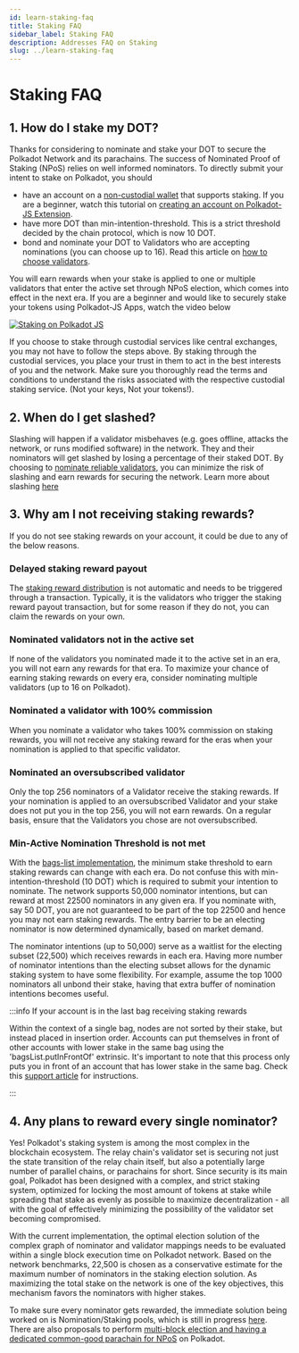 ```yaml
---
id: learn-staking-faq
title: Staking FAQ
sidebar_label: Staking FAQ
description: Addresses FAQ on Staking
slug: ../learn-staking-faq
---
```


# Staking FAQ

## 1. How do I stake my DOT?

Thanks for considering to nominate and stake your DOT to secure the Polkadot Network and its
parachains. The success of Nominated Proof of Staking (NPoS) relies on well informed nominators. To
directly submit your intent to stake on Polkadot, you should

- have an account on a [non-custodial wallet](../build/build-wallets.md) that supports staking. If
  you are a beginner, watch this tutorial on
  [creating an account on Polkadot-JS Extension](https://youtu.be/sy7lvAqyzkY).
- have more DOT than min-intention-threshold. This is a strict threshold decided by the chain
  protocol, which is now 10 DOT.
- bond and nominate your DOT to Validators who are accepting nominations (you can choose up to 16).
  Read this article on
  [how to choose validators](https://support.polkadot.network/support/solutions/articles/65000150130).

You will earn rewards when your stake is applied to one or multiple validators that enter the active
set through NPoS election, which comes into effect in the next era. If you are a beginner and would
like to securely stake your tokens using Polkadot-JS Apps, watch the video below

[![Staking on Polkadot JS](https://img.youtube.com/vi/FCXC0CDhyS4/0.jpg)](https://youtu.be/FCXC0CDhyS4)

If you choose to stake through custodial services like central exchanges, you may not have to follow
the steps above. By staking through the custodial services, you place your trust in them to act in
the best interests of you and the network. Make sure you thoroughly read the terms and conditions to
understand the risks associated with the respective custodial staking service. (Not your keys, Not
your tokens!).

## 2. When do I get slashed?

Slashing will happen if a validator misbehaves (e.g. goes offline, attacks the network, or runs
modified software) in the network. They and their nominators will get slashed by losing a percentage
of their staked DOT. By choosing to
[nominate reliable validators](https://support.polkadot.network/support/solutions/articles/65000169507-the-role-responsibilities-of-a-polkadot-nominator),
you can minimize the risk of slashing and earn rewards for securing the network. Learn more about
slashing [here](learn-staking.md#slashing)

## 3. Why am I not receiving staking rewards?

If you do not see staking rewards on your account, it could be due to any of the below reasons.

### Delayed staking reward payout

The [staking reward distribution](learn-simple-payouts) is not automatic and needs to be triggered
through a transaction. Typically, it is the validators who trigger the staking reward payout
transaction, but for some reason if they do not, you can claim the rewards on your own.

### Nominated validators not in the active set

If none of the validators you nominated made it to the active set in an era, you will not earn any
rewards for that era. To maximize your chance of earning staking rewards on every era, consider
nominating multiple validators (up to 16 on Polkadot).

### Nominated a validator with 100% commission

When you nominate a validator who takes 100% commission on staking rewards, you will not receive any
staking reward for the eras when your nomination is applied to that specific validator.

### Nominated an oversubscribed validator

Only the top 256 nominators of a Validator receive the staking rewards. If your nomination is
applied to an oversubscribed Validator and your stake does not put you in the top 256, you will not
earn rewards. On a regular basis, ensure that the Validators you chose are not oversubscribed.

### Min-Active Nomination Threshold is not met

With the [bags-list implementation](https://github.com/paritytech/substrate/pull/9507), the minimum
stake threshold to earn staking rewards can change with each era. Do not confuse this with
min-intention-threshold (10 DOT) which is required to submit your intention to nominate. The network
supports 50,000 nominator intentions, but can reward at most 22500 nominators in any given era. If
you nominate with, say 50 DOT, you are not guaranteed to be part of the top 22500 and hence you may
not earn staking rewards. The entry barrier to be an electing nominator is now determined
dynamically, based on market demand. 

The nominator intentions (up to 50,000) serve as a waitlist for the electing subset (22,500) which
receives rewards in each era. Having more number of nominator intentions than the electing subset
allows for the dynamic staking system to have some flexibility. For example, assume the top 1000
nominators all unbond their stake, having that extra buffer of nomination intentions becomes useful.

:::info If your account is in the last bag receiving staking rewards

Within the context of a single bag, nodes are not sorted by their stake, but instead placed in insertion 
order. Accounts can put themselves in front of other accounts with lower stake in the same bag using the 
'bagsList.putInFrontOf' extrinsic. It's important to note that this process only puts you in front of
an account that has lower stake in the same bag. Check this [support article](https://support.polkadot.network/support/solutions/articles/65000181018-i-have-more-than-the-minimum-bonded-but-i-m-not-getting-rewards) for instructions.

:::

## 4. Any plans to reward every single nominator?

Yes! Polkadot's staking system is among the most complex in the blockchain ecosystem. The relay
chain's validator set is securing not just the state transition of the relay chain itself, but also
a potentially large number of parallel chains, or parachains for short. Since security is its main
goal, Polkadot has been designed with a complex, and strict staking system, optimized for locking
the most amount of tokens at stake while spreading that stake as evenly as possible to maximize
decentralization - all with the goal of effectively minimizing the possibility of the validator set
becoming compromised.

With the current implementation, the optimal election solution of the complex graph of nominator and
validator mappings needs to be evaluated within a single block execution time on Polkadot network.
Based on the network benchmarks, 22,500 is chosen as a conservative estimate for the maximum number
of nominators in the staking election solution. As maximizing the total stake on the network is one
of the key objectives, this mechanism favors the nominators with higher stakes.

To make sure every nominator gets rewarded, the immediate solution being worked on is
Nomination/Staking pools, which is still in progress
[here](https://github.com/paritytech/substrate/pull/10694). There are also proposals to perform
[multi-block election and having a dedicated common-good parachain for NPoS](https://github.com/paritytech/substrate/issues/9511)
on Polkadot.
